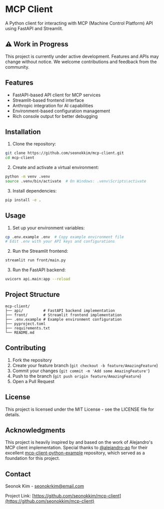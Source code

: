# MCP Client

A Python client for interacting with MCP (Machine Control Platform) API using FastAPI and Streamlit.

## ⚠️ Work in Progress

This project is currently under active development. Features and APIs may change without notice. We welcome contributions and feedback from the community.

## Features

- FastAPI-based API client for MCP services
- Streamlit-based frontend interface
- Anthropic integration for AI capabilities
- Environment-based configuration management
- Rich console output for better debugging

## Installation

1. Clone the repository:
```bash
git clone https://github.com/seonokkim/mcp-client.git
cd mcp-client
```

2. Create and activate a virtual environment:
```bash
python -m venv .venv
source .venv/bin/activate  # On Windows: .venv\Scripts\activate
```

3. Install dependencies:
```bash
pip install -e .
```

## Usage

1. Set up your environment variables:
```bash
cp .env.example .env  # Copy example environment file
# Edit .env with your API keys and configurations
```

2. Run the Streamlit frontend:
```bash
streamlit run front/main.py
```

3. Run the FastAPI backend:
```bash
uvicorn api.main:app --reload
```

## Project Structure

```
mcp-client/
├── api/         # FastAPI backend implementation
├── front/       # Streamlit frontend implementation
├── .env.example # Example environment configuration
├── pyproject.toml
├── requirements.txt
└── README.md
```

## Contributing

1. Fork the repository
2. Create your feature branch (`git checkout -b feature/AmazingFeature`)
3. Commit your changes (`git commit -m 'Add some AmazingFeature'`)
4. Push to the branch (`git push origin feature/AmazingFeature`)
5. Open a Pull Request

## License

This project is licensed under the MIT License - see the LICENSE file for details.

## Acknowledgments

This project is heavily inspired by and based on the work of Alejandro's MCP client implementation. Special thanks to [@alejandro-ao](https://github.com/alejandro-ao) for their excellent [mcp-client-python-example](https://github.com/alejandro-ao/mcp-client-python-example) repository, which served as a foundation for this project.

## Contact

Seonok Kim - seonokrkim@email.com

Project Link: [https://github.com/seonokkim/mcp-client](https://github.com/seonokkim/mcp-client)
